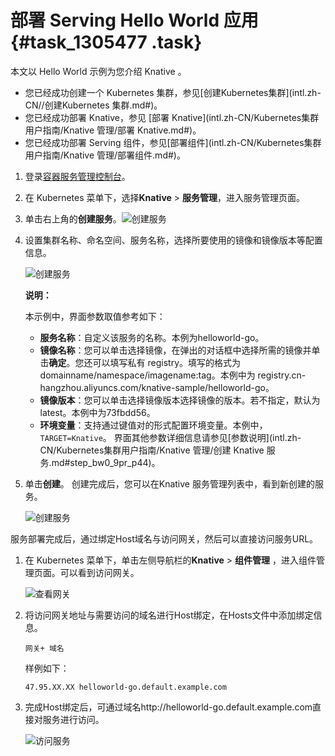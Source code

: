 # 部署 Serving Hello World 应用 {#task_1305477 .task}

本文以 Hello World 示例为您介绍 Knative 。

-   您已经成功创建一个 Kubernetes 集群，参见[创建Kubernetes集群](intl.zh-CN//创建Kubernetes 集群.md#)。
-   您已经成功部署 Knative，参见 [部署 Knative](intl.zh-CN/Kubernetes集群用户指南/Knative 管理/部署 Knative.md#)。
-   您已经成功部署 Serving 组件，参见[部署组件](intl.zh-CN/Kubernetes集群用户指南/Knative 管理/部署组件.md#)。

1.  登录[容器服务管理控制台](https://cs.console.aliyun.com/)。
2.  在 Kubernetes 菜单下，选择**Knative** \> **服务管理**，进入服务管理页面。
3.  单击右上角的**创建服务**。![创建服务](http://static-aliyun-doc.oss-cn-hangzhou.aliyuncs.com/assets/img/1040500/156464520552550_zh-CN.png)


4.  设置集群名称、命名空间、服务名称，选择所要使用的镜像和镜像版本等配置信息。 

    ![创建服务](http://static-aliyun-doc.oss-cn-hangzhou.aliyuncs.com/assets/img/1068378/156464520552892_zh-CN.png)

    **说明：** 

    本示例中，界面参数取值参考如下：

    -   **服务名称**：自定义该服务的名称。本例为helloworld-go。
    -   **镜像名称**：您可以单击选择镜像，在弹出的对话框中选择所需的镜像并单击**确定**。您还可以填写私有 registry。填写的格式为domainname/namespace/imagename:tag。本例中为 registry.cn-hangzhou.aliyuncs.com/knative-sample/helloworld-go。
    -   **镜像版本**：您可以单击选择镜像版本选择镜像的版本。若不指定，默认为 latest。本例中为73fbdd56。
    -   **环境变量**：支持通过键值对的形式配置环境变量。本例中，`TARGET=Knative`。
    界面其他参数详细信息请参见[参数说明](intl.zh-CN/Kubernetes集群用户指南/Knative 管理/创建 Knative 服务.md#step_bw0_9pr_p44)。

5.  单击**创建**。 创建完成后，您可以在Knative 服务管理列表中，看到新创建的服务。

    ![创建服务](http://static-aliyun-doc.oss-cn-hangzhou.aliyuncs.com/assets/img/1068378/156464520552893_zh-CN.png)


服务部署完成后，通过绑定Host域名与访问网关，然后可以直接访问服务URL。

1.  在 Kubernetes 菜单下，单击左侧导航栏的**Knative** \> **组件管理** ，进入组件管理页面。可以看到访问网关。

    ![查看网关](http://static-aliyun-doc.oss-cn-hangzhou.aliyuncs.com/assets/img/1040500/156464520652564_zh-CN.png)

2.  将访问网关地址与需要访问的域名进行Host绑定，在Hosts文件中添加绑定信息。

    ``` {#codeblock_moj_j2x_k2h}
    网关+ 域名
    ```

    样例如下：

    ``` {#codeblock_kbo_6ju_7kp}
    47.95.XX.XX helloworld-go.default.example.com
    ```

3.  完成Host绑定后，可通过域名http://helloworld-go.default.example.com直接对服务进行访问。

    ![访问服务](http://static-aliyun-doc.oss-cn-hangzhou.aliyuncs.com/assets/img/1040500/156464520652568_zh-CN.png)



